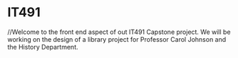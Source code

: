 # IT491
//Welcome to the front end aspect of out IT491 Capstone project. We will be working on the design of a library project for Professor Carol Johnson and the History Department.
